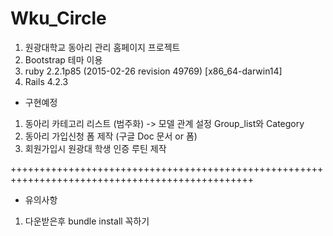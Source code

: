 # Wku_Circle

1. 원광대학교 동아리 관리 홈페이지 프로젝트
2. Bootstrap 테마 이용
3. ruby 2.2.1p85 (2015-02-26 revision 49769) [x86_64-darwin14]
4. Rails 4.2.3


* 구현예정
1. 동아리 카테고리 리스트 (범주화) -> 모델 관계 설정 Group_list와 Category
2. 동아리 가입신청 폼 제작 (구글 Doc 문서 or 폼)
3. 회원가입시 원광대 학생 인증 루틴 제작


++++++++++++++++++++++++++++++++++++++++++++++++++++++++++++++++++++++++++++++++++++++++++++++++
* 유의사항

1. 다운받은후 bundle install 꼭하기

